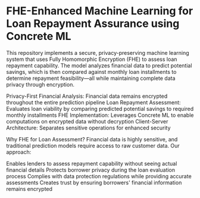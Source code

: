 
# FHE-Enhanced Machine Learning for Loan Repayment Assurance using  Concrete ML

This repository implements a secure, privacy-preserving machine learning system that uses Fully Homomorphic Encryption (FHE) to assess loan repayment capability. The model analyzes financial data to predict potential savings, which is then compared against monthly loan installments to determine repayment feasibility—all while maintaining complete data privacy through encryption.


Privacy-First Financial Analysis: Financial data remains encrypted throughout the entire prediction pipeline
Loan Repayment Assessment: Evaluates loan viability by comparing predicted potential savings to required monthly installments
FHE Implementation: Leverages Concrete ML to enable computations on encrypted data without decryption
Client-Server Architecture: Separates sensitive operations for enhanced security

Why FHE for Loan Assessment?
Financial data is highly sensitive, and traditional prediction models require access to raw customer data. Our approach:

Enables lenders to assess repayment capability without seeing actual financial details
Protects borrower privacy during the loan evaluation process
Complies with data protection regulations while providing accurate assessments
Creates trust by ensuring borrowers' financial information remains encrypted

